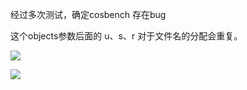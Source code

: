 经过多次测试，确定cosbench 存在bug



<operation type="write" ratio="100" config="cprefix=98test;containers=r(1,1);objects=u(1,10000000);sizes=c(4)KB" />

<operation type="write" ratio="100" config="cprefix=98test;containers=r(1,1);objects=s(1,10000000);sizes=c(4)KB" />

<operation type="write" ratio="100" config="cprefix=98test;containers=r(1,1);objects=r(1,10000000);sizes=c(4)KB" />



这个objects参数后面的 u、s、r 对于文件名的分配会重复。



![](https://gitee.com/hxc8/images6/raw/master/img/202407190010635.jpg)





![](https://gitee.com/hxc8/images6/raw/master/img/202407190010652.jpg)

